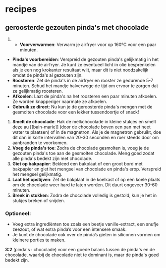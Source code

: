 # recipes
## geroosterde gezouten pinda's met chocolade
1. - **Voorverwarmen**: Verwarm je airfryer voor op 160°C voor een paar minuten.
 - **Pinda's voorbereiden**: Verspreid de gezouten pinda's gelijkmatig in het mandje van de airfryer. Je kunt ze eventueel licht in olie besprenkelen als je een nog krokanter resultaat wilt, maar dit is niet noodzakelijk omdat de pinda's al gezouten zijn.
- **Roosteren**: Zet de pinda's in de airfryer en rooster ze gedurende 5-7 minuten. Schud het mandje halverwege de tijd om ervoor te zorgen dat ze gelijkmatig roosteren.
- **Afkoelen**: Laat de pinda's na het roosteren een paar minuten afkoelen. Ze worden knapperiger naarmate ze afkoelen.
- **Gebruik ze direct**: Nu kun je de geroosterde pinda's mengen met de gesmolten chocolade voor een lekker tussendoortje of snack!

1. **Smelt de chocolade**: Hak de melkchocolade in kleine stukjes en smelt deze au [[bain-marie]] (door de chocolade boven een pan met heet water te plaatsen) of in de magnetron. Als je de magnetron gebruikt, doe dit dan in korte intervallen van 20-30 seconden en roer steeds door om aanbranden te voorkomen.
2. **Voeg de pinda's toe**: Zodra de chocolade gesmolten is, voeg je de gezouten pinda's toe aan de gesmolten chocolade. Meng goed zodat alle pinda's bedekt zijn met chocolade.
3. **Giet op bakpapier**: Bekleed een bakplaat of een groot bord met bakpapier en giet het mengsel van chocolade en pinda's erop. Verspreid het mengsel gelijkmatig.
4. **Laat het opstijven**: Zet de bakplaat in de koelkast of op een koele plaats om de chocolade weer hard te laten worden. Dit duurt ongeveer 30-60 minuten.
5. **Breek in stukken**: Zodra de chocolade volledig is gestold, kun je het in stukjes breken of snijden.
### Optioneel:
- Voeg extra ingrediënten toe zoals een beetje vanille-extract, een snufje zeezout, of wat extra pinda’s voor een intensere smaak.
- Je kunt de chocolade ook over de pinda’s gieten in siliconen vormen om kleinere porties te maken.

**3:2** (pinda's : chocolade) voor een goede balans tussen de pinda's en de chocolade, waarbij de chocolade niet te dominant is, maar de pinda's goed bedekt zijn.